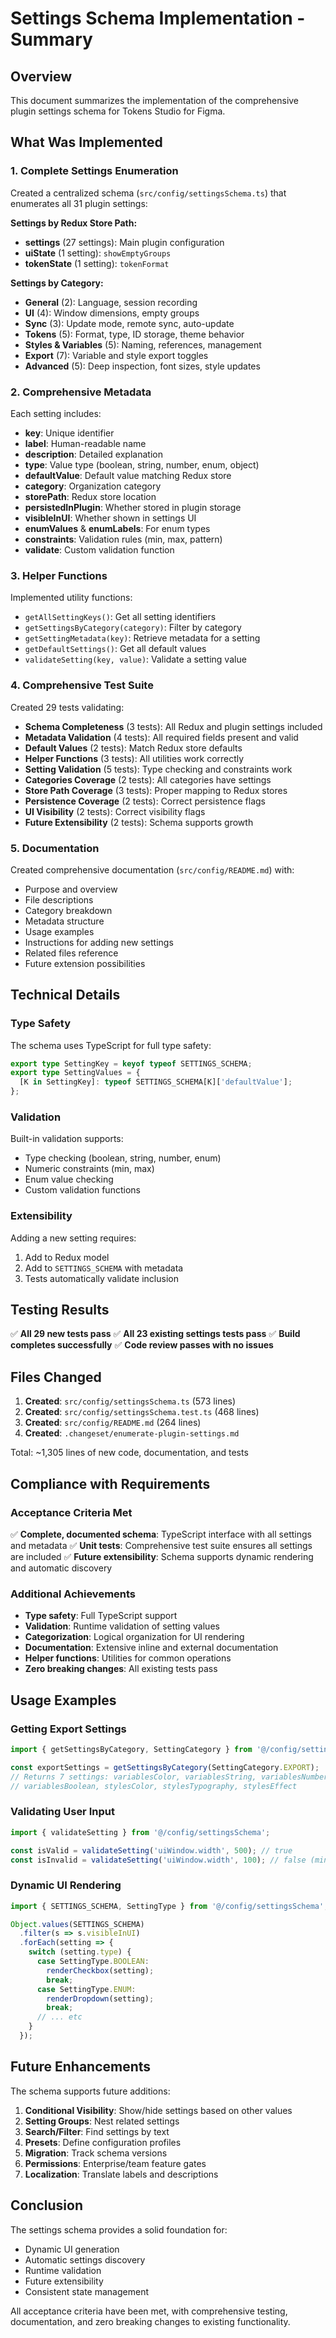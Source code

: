 # Settings Schema Implementation - Summary

## Overview

This document summarizes the implementation of the comprehensive plugin settings schema for Tokens Studio for Figma.

## What Was Implemented

### 1. Complete Settings Enumeration

Created a centralized schema (`src/config/settingsSchema.ts`) that enumerates all 31 plugin settings:

**Settings by Redux Store Path:**
- **settings** (27 settings): Main plugin configuration
- **uiState** (1 setting): `showEmptyGroups`
- **tokenState** (1 setting): `tokenFormat`

**Settings by Category:**
- **General** (2): Language, session recording
- **UI** (4): Window dimensions, empty groups
- **Sync** (3): Update mode, remote sync, auto-update
- **Tokens** (5): Format, type, ID storage, theme behavior
- **Styles & Variables** (5): Naming, references, management
- **Export** (7): Variable and style export toggles
- **Advanced** (5): Deep inspection, font sizes, style updates

### 2. Comprehensive Metadata

Each setting includes:
- **key**: Unique identifier
- **label**: Human-readable name
- **description**: Detailed explanation
- **type**: Value type (boolean, string, number, enum, object)
- **defaultValue**: Default value matching Redux store
- **category**: Organization category
- **storePath**: Redux store location
- **persistedInPlugin**: Whether stored in plugin storage
- **visibleInUI**: Whether shown in settings UI
- **enumValues** & **enumLabels**: For enum types
- **constraints**: Validation rules (min, max, pattern)
- **validate**: Custom validation function

### 3. Helper Functions

Implemented utility functions:
- `getAllSettingKeys()`: Get all setting identifiers
- `getSettingsByCategory(category)`: Filter by category
- `getSettingMetadata(key)`: Retrieve metadata for a setting
- `getDefaultSettings()`: Get all default values
- `validateSetting(key, value)`: Validate a setting value

### 4. Comprehensive Test Suite

Created 29 tests validating:
- **Schema Completeness** (3 tests): All Redux and plugin settings included
- **Metadata Validation** (4 tests): All required fields present and valid
- **Default Values** (2 tests): Match Redux store defaults
- **Helper Functions** (3 tests): All utilities work correctly
- **Setting Validation** (5 tests): Type checking and constraints work
- **Categories Coverage** (2 tests): All categories have settings
- **Store Path Coverage** (3 tests): Proper mapping to Redux stores
- **Persistence Coverage** (2 tests): Correct persistence flags
- **UI Visibility** (2 tests): Correct visibility flags
- **Future Extensibility** (2 tests): Schema supports growth

### 5. Documentation

Created comprehensive documentation (`src/config/README.md`) with:
- Purpose and overview
- File descriptions
- Category breakdown
- Metadata structure
- Usage examples
- Instructions for adding new settings
- Related files reference
- Future extension possibilities

## Technical Details

### Type Safety

The schema uses TypeScript for full type safety:
```typescript
export type SettingKey = keyof typeof SETTINGS_SCHEMA;
export type SettingValues = {
  [K in SettingKey]: typeof SETTINGS_SCHEMA[K]['defaultValue'];
};
```

### Validation

Built-in validation supports:
- Type checking (boolean, string, number, enum)
- Numeric constraints (min, max)
- Enum value checking
- Custom validation functions

### Extensibility

Adding a new setting requires:
1. Add to Redux model
2. Add to `SETTINGS_SCHEMA` with metadata
3. Tests automatically validate inclusion

## Testing Results

✅ **All 29 new tests pass**
✅ **All 23 existing settings tests pass**
✅ **Build completes successfully**
✅ **Code review passes with no issues**

## Files Changed

1. **Created**: `src/config/settingsSchema.ts` (573 lines)
2. **Created**: `src/config/settingsSchema.test.ts` (468 lines)
3. **Created**: `src/config/README.md` (264 lines)
4. **Created**: `.changeset/enumerate-plugin-settings.md`

Total: ~1,305 lines of new code, documentation, and tests

## Compliance with Requirements

### Acceptance Criteria Met

✅ **Complete, documented schema**: TypeScript interface with all settings and metadata
✅ **Unit tests**: Comprehensive test suite ensures all settings are included
✅ **Future extensibility**: Schema supports dynamic rendering and automatic discovery

### Additional Achievements

- **Type safety**: Full TypeScript support
- **Validation**: Runtime validation of setting values
- **Categorization**: Logical organization for UI rendering
- **Documentation**: Extensive inline and external documentation
- **Helper functions**: Utilities for common operations
- **Zero breaking changes**: All existing tests pass

## Usage Examples

### Getting Export Settings
```typescript
import { getSettingsByCategory, SettingCategory } from '@/config/settingsSchema';

const exportSettings = getSettingsByCategory(SettingCategory.EXPORT);
// Returns 7 settings: variablesColor, variablesString, variablesNumber, 
// variablesBoolean, stylesColor, stylesTypography, stylesEffect
```

### Validating User Input
```typescript
import { validateSetting } from '@/config/settingsSchema';

const isValid = validateSetting('uiWindow.width', 500); // true
const isInvalid = validateSetting('uiWindow.width', 100); // false (min is 300)
```

### Dynamic UI Rendering
```typescript
import { SETTINGS_SCHEMA, SettingType } from '@/config/settingsSchema';

Object.values(SETTINGS_SCHEMA)
  .filter(s => s.visibleInUI)
  .forEach(setting => {
    switch (setting.type) {
      case SettingType.BOOLEAN:
        renderCheckbox(setting);
        break;
      case SettingType.ENUM:
        renderDropdown(setting);
        break;
      // ... etc
    }
  });
```

## Future Enhancements

The schema supports future additions:

1. **Conditional Visibility**: Show/hide settings based on other values
2. **Setting Groups**: Nest related settings
3. **Search/Filter**: Find settings by text
4. **Presets**: Define configuration profiles
5. **Migration**: Track schema versions
6. **Permissions**: Enterprise/team feature gates
7. **Localization**: Translate labels and descriptions

## Conclusion

The settings schema provides a solid foundation for:
- Dynamic UI generation
- Automatic settings discovery
- Runtime validation
- Future extensibility
- Consistent state management

All acceptance criteria have been met, with comprehensive testing, documentation, and zero breaking changes to existing functionality.
